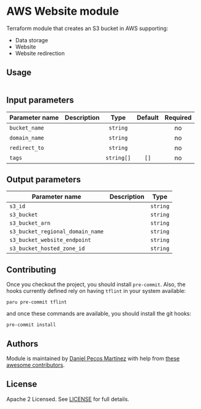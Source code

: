 # AWS Website module

Terraform module that creates an S3 bucket in AWS supporting:

- Data storage
- Website
- Website redirection

## Usage

```
```

## Input parameters

| Parameter name | Description | Type | Default | Required |
| -------------- | ----------- |:----:|:-------:|:--------:|
| `bucket_name` | | `string` | | no |
| `domain_name` | | `string` | | no |
| `redirect_to` | | `string` | | no |
| `tags` | | `string[]` | `[]` | no |

## Output parameters

| Parameter name | Description | Type |
| -------------- | ----------- |:----:|
| `s3_id` | | `string` |
| `s3_bucket` | | `string` |
| `s3_bucket_arn` | | `string` |
| `s3_bucket_regional_domain_name` | | `string` |
| `s3_bucket_website_endpoint` | | `string` |
| `s3_bucket_hosted_zone_id` | | `string` |

## Contributing

Once you checkout the project, you should install `pre-commit`. Also, the hooks currently defined rely on having `tflint` in your system available:

```
paru pre-commit tflint
```

and once these commands are available, you should install the git hooks:

```
pre-commit install
```

## Authors

Module is maintained by [Daniel Pecos Martínez](https://github.com/dpecos) with help from [these awesome contributors](https://github.com/dplabs/terraform-module-s3-bucket/graphs/contributors).

## License

Apache 2 Licensed. See [LICENSE](/LICENSE) for full details.
